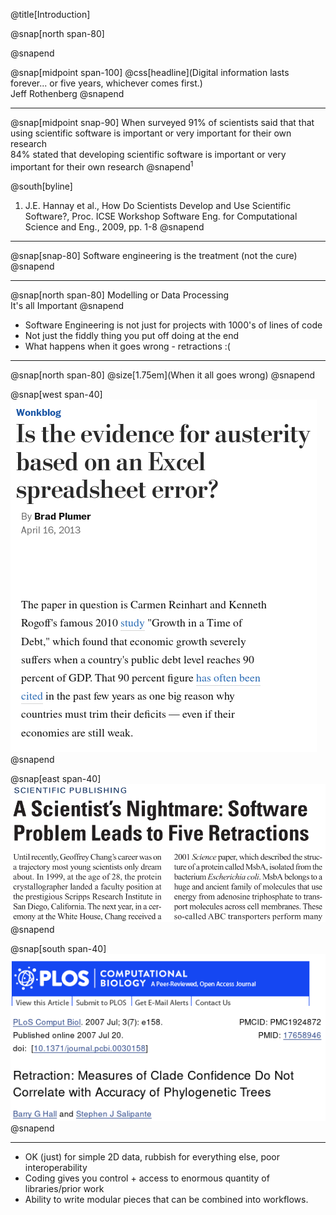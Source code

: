 @title[Introduction]

@snap[north span-80]

@snapend

@snap[midpoint span-100]
@css[headline](Digital information lasts forever... or five years, whichever comes first.)<br>
Jeff Rothenberg
@snapend

---

@snap[midpoint snap-90]
When surveyed 91% of scientists said that that using scientific software is important or very important for their own research  
84% stated that developing scientific software is important or very important for their own research
@snapend<sup>1</sup>

@south[byline]
1. J.E. Hannay et al., How Do Scientists Develop and Use Scientific Software?, Proc. ICSE Workshop Software Eng. for Computational Science and Eng., 2009, pp. 1-8
@snapend

---

@snap[snap-80]
Software engineering is the treatment (not the cure)
@snapend

---

<!-- @title[Data Processing is Important] -->

@snap[north span-80]
Modelling or Data Processing<br>It's all Important
@snapend

* Software Engineering is not just for projects with 1000's of lines of code
* Not just the fiddly thing you put off doing at the end
* What happens when it goes wrong - retractions :(

---

@snap[north span-80]
@size[1.75em](When it all goes wrong)
@snapend

@snap[west span-40]
![Excel](presentation/introduction/images/excel.png)
@snapend

@snap[east span-40]
![Chang](presentation/introduction/images/chang.png)
@snapend

@snap[south span-40]
![Plos](presentation/introduction/images/plos.png)
@snapend

---

<!-- @title[Scripts>Spreadsheets] -->

* OK (just) for simple 2D data, rubbish for everything else, poor interoperability
* Coding gives you control + access to enormous quantity of libraries/prior work
* Ability to write modular pieces that can be combined into workflows.
